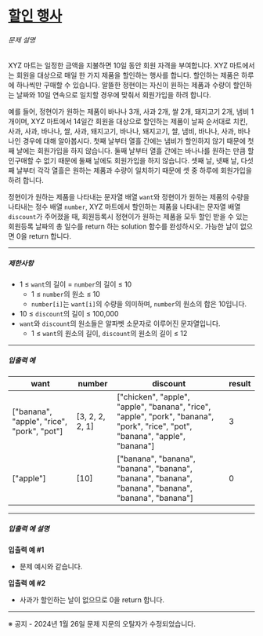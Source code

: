 # [할인 행사](https://school.programmers.co.kr/learn/courses/30/lessons/131127)


###### 문제 설명


XYZ 마트는 일정한 금액을 지불하면 10일 동안 회원 자격을 부여합니다. XYZ 마트에서는 회원을 대상으로 매일 한 가지 제품을 할인하는 행사를 합니다. 할인하는 제품은 하루에 하나씩만 구매할 수 있습니다. 알뜰한 정현이는 자신이 원하는 제품과 수량이 할인하는 날짜와 10일 연속으로 일치할 경우에 맞춰서 회원가입을 하려 합니다.


예를 들어, 정현이가 원하는 제품이 바나나 3개, 사과 2개, 쌀 2개, 돼지고기 2개, 냄비 1개이며, XYZ 마트에서 14일간 회원을 대상으로 할인하는 제품이 날짜 순서대로 치킨, 사과, 사과, 바나나, 쌀, 사과, 돼지고기, 바나나, 돼지고기, 쌀, 냄비, 바나나, 사과, 바나나인 경우에 대해 알아봅시다. 첫째 날부터 열흘 간에는 냄비가 할인하지 않기 때문에 첫째 날에는 회원가입을 하지 않습니다. 둘째 날부터 열흘 간에는 바나나를 원하는 만큼 할인구매할 수 없기 때문에 둘째 날에도 회원가입을 하지 않습니다. 셋째 날, 넷째 날, 다섯째 날부터 각각 열흘은 원하는 제품과 수량이 일치하기 때문에 셋 중 하루에 회원가입을 하려 합니다.


정현이가 원하는 제품을 나타내는 문자열 배열 `want`와 정현이가 원하는 제품의 수량을 나타내는 정수 배열 `number`, XYZ 마트에서 할인하는 제품을 나타내는 문자열 배열 `discount`가 주어졌을 때, 회원등록시 정현이가 원하는 제품을 모두 할인 받을 수 있는 회원등록 날짜의 총 일수를 return 하는 solution 함수를 완성하시오. 가능한 날이 없으면 0을 return 합니다.




---


##### 제한사항


* 1 ≤ `want`의 길이 \= `number`의 길이 ≤ 10
	+ 1 ≤ `number`의 원소 ≤ 10
	+ `number[i]`는 `want[i]`의 수량을 의미하며, `number`의 원소의 합은 10입니다.
* 10 ≤ `discount`의 길이 ≤ 100,000
* `want`와 `discount`의 원소들은 알파벳 소문자로 이루어진 문자열입니다.
	+ 1 ≤ `want`의 원소의 길이, `discount`의 원소의 길이 ≤ 12




---


##### 입출력 예




| want | number | discount | result |
| --- | --- | --- | --- |
| \["banana", "apple", "rice", "pork", "pot"] | \[3, 2, 2, 2, 1] | \["chicken", "apple", "apple", "banana", "rice", "apple", "pork", "banana", "pork", "rice", "pot", "banana", "apple", "banana"] | 3 |
| \["apple"] | \[10] | \["banana", "banana", "banana", "banana", "banana", "banana", "banana", "banana", "banana", "banana"] | 0 |




---


##### 입출력 예 설명


**입출력 예 \#1**


* 문제 예시와 같습니다.


**입출력 예 \#2**


* 사과가 할인하는 날이 없으므로 0을 return 합니다.




---


※ 공지 \- 2024년 1월 26일 문제 지문의 오탈자가 수정되었습니다.



